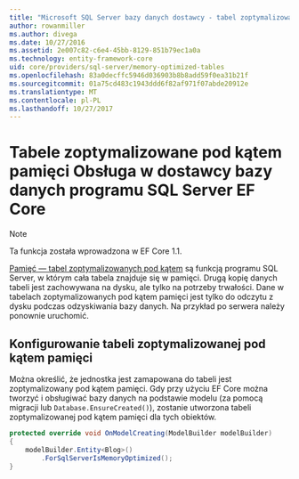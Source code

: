 ```yaml
---
title: "Microsoft SQL Server bazy danych dostawcy - tabel zoptymalizowanych pod kątem pamięci - EF Core"
author: rowanmiller
ms.author: divega
ms.date: 10/27/2016
ms.assetid: 2e007c82-c6e4-45bb-8129-851b79ec1a0a
ms.technology: entity-framework-core
uid: core/providers/sql-server/memory-optimized-tables
ms.openlocfilehash: 83a0decffc5946d036903b8b8add59f0ea31b21f
ms.sourcegitcommit: 01a75cd483c1943ddd6f82af971f07abde20912e
ms.translationtype: MT
ms.contentlocale: pl-PL
ms.lasthandoff: 10/27/2017
---
```

# <a name="memory-optimized-tables-support-in-sql-server-ef-core-database-provider"></a>Tabele zoptymalizowane pod kątem pamięci Obsługa w dostawcy bazy danych programu SQL Server EF Core

> [!NOTE]  
>
> Ta funkcja została wprowadzona w EF Core 1.1.

[Pamięć — tabel zoptymalizowanych pod kątem](https://docs.microsoft.com/sql/relational-databases/in-memory-oltp/memory-optimized-tables) są funkcją programu SQL Server, w którym cała tabela znajduje się w pamięci. Drugą kopię danych tabeli jest zachowywana na dysku, ale tylko na potrzeby trwałości. Dane w tabelach zoptymalizowanych pod kątem pamięci jest tylko do odczytu z dysku podczas odzyskiwania bazy danych. Na przykład po serwera należy ponownie uruchomić.

## <a name="configuring-a-memory-optimized-table"></a>Konfigurowanie tabeli zoptymalizowanej pod kątem pamięci

Można określić, że jednostka jest zamapowana do tabeli jest zoptymalizowany pod kątem pamięci. Gdy przy użyciu EF Core można tworzyć i obsługiwać bazy danych na podstawie modelu (za pomocą migracji lub `Database.EnsureCreated()`), zostanie utworzona tabeli zoptymalizowanej pod kątem pamięci dla tych obiektów.

``` csharp
protected override void OnModelCreating(ModelBuilder modelBuilder)
{
    modelBuilder.Entity<Blog>()
        .ForSqlServerIsMemoryOptimized();
}
```
